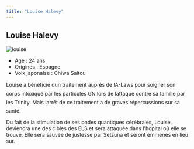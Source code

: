 ```yaml
---
title: "Louise Halevy"
---
```


Louise Halevy
-------------

![louise](/images/stories/saga/gundam00film/persos/autres/louise.jpg)
- Age : 24 ans  
- Origines : Espagne  
- Voix japonaise : Chiwa Saitou


Louise a bénéficié dun traitement auprès de lA-Laws pour soigner son corps intoxiqué par les particules GN lors de lattaque contre sa famille par les Trinity. Mais larrêt de ce traitement a de graves répercussions sur sa santé.


Du fait de la stimulation de ses ondes quantiques cérébrales, Louise deviendra une des cibles des ELS et sera attaquée dans l'hopital où elle se trouve. Elle sera sauvée de justesse par Setsuna et seront emmenés en lieu sur.


